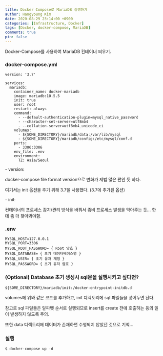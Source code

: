 ```yaml
---
title: Docker Compose로 MariaDB 실행하기
author: Hangyoung Kim
date: 2020-08-29 23:14:00 +0900
categories: [Infrastructure, Docker]
tags: [Docker, docker-compose, MariaDB]
comments: true
pin: false
---
```


Docker-Compose를 사용하여 MariaDB 컨테이너 띄우기.

### docker-compose.yml

```
version: '3.7'

services:
  mariadb:
    container_name: docker-mariadb
    image: mariadb:10.5.5
    init: true
    user: root
    restart: always
    command:
      - --default-authentication-plugin=mysql_native_password
      - --character-set-server=utf8mb4
      - --collation-server=utf8mb4_unicode_ci
    volumes:
      - ${SOME_DIRECTORY}/mariadb/data:/var/lib/mysql
      - ${SOME_DIRECTORY}/mariadb/config:/etc/mysql/conf.d
    ports:
      - 3306:3306
    env_file: .env
    environment:
      TZ: Asia/Seoul
```

\- version:

docker-compose file format version으로 변화가 제법 많은 편인 듯 하다.

여기서는 init 옵션을 주기 위해 3.7을 사용했다. (3.7에 추가된 옵션)

\- init:

컨테이너의 프로세스 감지/관리 방식을 바꿔서 좀비 프로세스 발생을 막아주는 듯... 한데 좀 더 찾아봐야함.

### .env

```
MYSQL_HOST=127.0.0.1
MYSQL_PORT=3306
MYSQL_ROOT_PASSWORD= { Root 암호 }
MYSQL_DATABASE= { 초기 데이터베이스명 }
MYSQL_USER= { 초기 유저 계정 }
MYSQL_PASSWORD= { 초기 유저 암호 }
```

### (Optional) Database 초기 생성시 sql문을 실행시키고 싶다면?

```
${SOME_DIRECTORY}/mariadb/init:/docker-entrypoint-initdb.d
```

volumes에 위와 같은 코드를 추가하고, init 디렉토리에 sql 파일들을 넣어두면 된다.

참고로 sql 파일들은 알파벳 순서로 실행되므로 insert를 create 전에 호출하는 등의 일이 발생하지 않도록 주의.

또한 data 디렉토리에 데이터가 존재하면 수행되지 않았던 것으로 기억...

### 실행

```
$ docker-compose up -d
```
